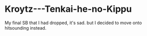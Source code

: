 # Kroytz---Tenkai-he-no-Kippu

My final SB that I had dropped, it's sad. but I decided to move onto hitsounding instead.
